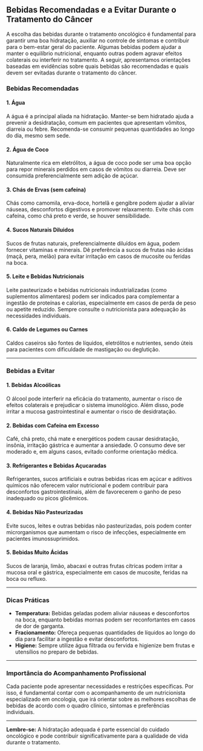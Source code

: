 
## Bebidas Recomendadas e a Evitar Durante o Tratamento do Câncer

A escolha das bebidas durante o tratamento oncológico é fundamental para garantir uma boa hidratação, auxiliar no controle de sintomas e contribuir para o bem-estar geral do paciente. Algumas bebidas podem ajudar a manter o equilíbrio nutricional, enquanto outras podem agravar efeitos colaterais ou interferir no tratamento. A seguir, apresentamos orientações baseadas em evidências sobre quais bebidas são recomendadas e quais devem ser evitadas durante o tratamento do câncer.

### Bebidas Recomendadas

#### 1. **Água**
A água é a principal aliada na hidratação. Manter-se bem hidratado ajuda a prevenir a desidratação, comum em pacientes que apresentam vômitos, diarreia ou febre. Recomenda-se consumir pequenas quantidades ao longo do dia, mesmo sem sede.

#### 2. **Água de Coco**
Naturalmente rica em eletrólitos, a água de coco pode ser uma boa opção para repor minerais perdidos em casos de vômitos ou diarreia. Deve ser consumida preferencialmente sem adição de açúcar.

#### 3. **Chás de Ervas (sem cafeína)**
Chás como camomila, erva-doce, hortelã e gengibre podem ajudar a aliviar náuseas, desconfortos digestivos e promover relaxamento. Evite chás com cafeína, como chá preto e verde, se houver sensibilidade.

#### 4. **Sucos Naturais Diluidos**
Sucos de frutas naturais, preferencialmente diluídos em água, podem fornecer vitaminas e minerais. Dê preferência a sucos de frutas não ácidas (maçã, pera, melão) para evitar irritação em casos de mucosite ou feridas na boca.

#### 5. **Leite e Bebidas Nutricionais**
Leite pasteurizado e bebidas nutricionais industrializadas (como suplementos alimentares) podem ser indicados para complementar a ingestão de proteínas e calorias, especialmente em casos de perda de peso ou apetite reduzido. Sempre consulte o nutricionista para adequação às necessidades individuais.

#### 6. **Caldo de Legumes ou Carnes**
Caldos caseiros são fontes de líquidos, eletrólitos e nutrientes, sendo úteis para pacientes com dificuldade de mastigação ou deglutição.

---

### Bebidas a Evitar

#### 1. **Bebidas Alcoólicas**
O álcool pode interferir na eficácia do tratamento, aumentar o risco de efeitos colaterais e prejudicar o sistema imunológico. Além disso, pode irritar a mucosa gastrointestinal e aumentar o risco de desidratação.

#### 2. **Bebidas com Cafeína em Excesso**
Café, chá preto, chá mate e energéticos podem causar desidratação, insônia, irritação gástrica e aumentar a ansiedade. O consumo deve ser moderado e, em alguns casos, evitado conforme orientação médica.

#### 3. **Refrigerantes e Bebidas Açucaradas**
Refrigerantes, sucos artificiais e outras bebidas ricas em açúcar e aditivos químicos não oferecem valor nutricional e podem contribuir para desconfortos gastrointestinais, além de favorecerem o ganho de peso inadequado ou picos glicêmicos.

#### 4. **Bebidas Não Pasteurizadas**
Evite sucos, leites e outras bebidas não pasteurizadas, pois podem conter microrganismos que aumentam o risco de infecções, especialmente em pacientes imunossuprimidos.

#### 5. **Bebidas Muito Ácidas**
Sucos de laranja, limão, abacaxi e outras frutas cítricas podem irritar a mucosa oral e gástrica, especialmente em casos de mucosite, feridas na boca ou refluxo.

---

### Dicas Práticas

- **Temperatura:** Bebidas geladas podem aliviar náuseas e desconfortos na boca, enquanto bebidas mornas podem ser reconfortantes em casos de dor de garganta.
- **Fracionamento:** Ofereça pequenas quantidades de líquidos ao longo do dia para facilitar a ingestão e evitar desconfortos.
- **Higiene:** Sempre utilize água filtrada ou fervida e higienize bem frutas e utensílios no preparo de bebidas.

---

### Importância do Acompanhamento Profissional

Cada paciente pode apresentar necessidades e restrições específicas. Por isso, é fundamental contar com o acompanhamento de um nutricionista especializado em oncologia, que irá orientar sobre as melhores escolhas de bebidas de acordo com o quadro clínico, sintomas e preferências individuais.

---

**Lembre-se:** A hidratação adequada é parte essencial do cuidado oncológico e pode contribuir significativamente para a qualidade de vida durante o tratamento.
```
